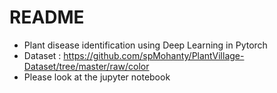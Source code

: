 # README

- Plant disease identification using Deep Learning in Pytorch
- Dataset : https://github.com/spMohanty/PlantVillage-Dataset/tree/master/raw/color
- Please look at the jupyter notebook 
